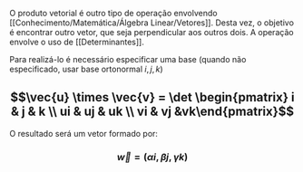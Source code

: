 O produto vetorial é outro tipo de operação envolvendo [[Conhecimento/Matemática/Álgebra Linear/Vetores]]. Desta vez, o objetivo é encontrar outro vetor, que seja perpendicular aos outros dois. 
A operação envolve o uso de [[Determinantes]].

Para realizá-lo é necessário especificar uma base (quando não especificado, usar base ortonormal $i, j, k$)

## $$\vec{u} \times \vec{v} = \det \begin{pmatrix} i & j & k \\ ui & uj & uk \\ vi & vj &vk\end{pmatrix}$$
O resultado será um vetor formado por: 
### $$\vec{w} = (\alpha i, \beta j, \gamma k)$$